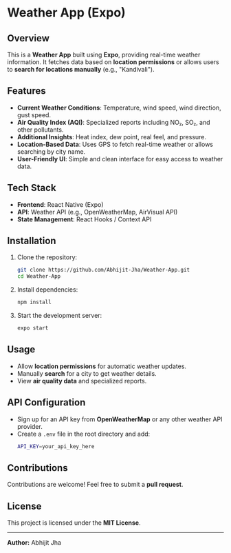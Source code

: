 # Weather App (Expo)

## Overview
This is a **Weather App** built using **Expo**, providing real-time weather information. It fetches data based on **location permissions** or allows users to **search for locations manually** (e.g., "Kandivali").

## Features
- **Current Weather Conditions**: Temperature, wind speed, wind direction, gust speed.
- **Air Quality Index (AQI)**: Specialized reports including NO₂, SO₂, and other pollutants.
- **Additional Insights**: Heat index, dew point, real feel, and pressure.
- **Location-Based Data**: Uses GPS to fetch real-time weather or allows searching by city name.
- **User-Friendly UI**: Simple and clean interface for easy access to weather data.

## Tech Stack
- **Frontend**: React Native (Expo)
- **API**: Weather API (e.g., OpenWeatherMap, AirVisual API)
- **State Management**: React Hooks / Context API

## Installation
1. Clone the repository:
   ```sh
   git clone https://github.com/Abhijit-Jha/Weather-App.git
   cd Weather-App
   ```
2. Install dependencies:
   ```sh
   npm install
   ```
3. Start the development server:
   ```sh
   expo start
   ```

## Usage
- Allow **location permissions** for automatic weather updates.
- Manually **search** for a city to get weather details.
- View **air quality data** and specialized reports.

## API Configuration
- Sign up for an API key from **OpenWeatherMap** or any other weather API provider.
- Create a `.env` file in the root directory and add:
  ```sh
  API_KEY=your_api_key_here
  ```

## Contributions
Contributions are welcome! Feel free to submit a **pull request**.

## License
This project is licensed under the **MIT License**.

---

**Author:** Abhijit Jha

